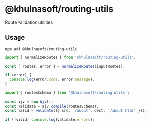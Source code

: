 # @khulnasoft/routing-utils

Route validation utilities

## Usage

`npm add @khulnasoft/routing-utils`

```ts
import { normalizeRoutes } from '@khulnasoft/routing-utils';

const { routes, error } = normalizeRoutes(inputRoutes);

if (error) {
  console.log(error.code, error.message);
}
```

```ts
import { routesSchema } from '@khulnasoft/routing-utils';

const ajv = new Ajv();
const validate = ajv.compile(routesSchema);
const valid = validate([{ src: '/about', dest: '/about.html' }]);

if (!valid) console.log(validate.errors);
```
